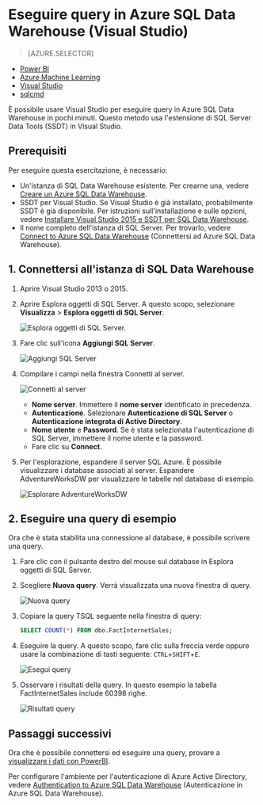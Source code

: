 <properties
   pageTitle="Eseguire query in Azure SQL Data Warehouse (Visual Studio) | Microsoft Azure"
   description="Eseguire query in SQL Data Warehouse con Visual Studio."
   services="sql-data-warehouse"
   documentationCenter="NA"
   authors="sonyam"
   manager="barbkess"
   editor=""/>

<tags
   ms.service="sql-data-warehouse"
   ms.devlang="NA"
   ms.topic="get-started-article"
   ms.tgt_pltfrm="NA"
   ms.workload="data-services"
   ms.date="06/16/2016"
   ms.author="sonyama;barbkess"/>

# Eseguire query in Azure SQL Data Warehouse (Visual Studio)

> [AZURE.SELECTOR]
- [Power BI](sql-data-warehouse-get-started-visualize-with-power-bi.md)
- [Azure Machine Learning](sql-data-warehouse-get-started-analyze-with-azure-machine-learning.md)
- [Visual Studio](sql-data-warehouse-query-visual-studio.md)
- [sqlcmd](sql-data-warehouse-get-started-connect-sqlcmd.md) 

È possibile usare Visual Studio per eseguire query in Azure SQL Data Warehouse in pochi minuti. Questo metodo usa l'estensione di SQL Server Data Tools (SSDT) in Visual Studio.

## Prerequisiti

Per eseguire questa esercitazione, è necessario:

+ Un'istanza di SQL Data Warehouse esistente. Per crearne una, vedere [Creare un Azure SQL Data Warehouse][].
+ SSDT per Visual Studio. Se Visual Studio è già installato, probabilmente SSDT è già disponibile. Per istruzioni sull'installazione e sulle opzioni, vedere [Installare Visual Studio 2015 e SSDT per SQL Data Warehouse][].
+ Il nome completo dell'istanza di SQL Server. Per trovarlo, vedere [Connect to Azure SQL Data Warehouse][] \(Connettersi ad Azure SQL Data Warehouse).

## 1\. Connettersi all'istanza di SQL Data Warehouse

1. Aprire Visual Studio 2013 o 2015.
2. Aprire Esplora oggetti di SQL Server. A questo scopo, selezionare **Visualizza** > **Esplora oggetti di SQL Server**.

    ![Esplora oggetti di SQL Server.][1]

3. Fare clic sull'icona **Aggiungi SQL Server**.

    ![Aggiungi SQL Server][2]

4. Compilare i campi nella finestra Connetti al server.

    ![Connetti al server][3]

    - **Nome server**. Immettere il **nome server** identificato in precedenza.
    - **Autenticazione**. Selezionare **Autenticazione di SQL Server** o **Autenticazione integrata di Active Directory**.
    - **Nome utente** e **Password**. Se è stata selezionata l'autenticazione di SQL Server, immettere il nome utente e la password.
    - Fare clic su **Connect**.

5. Per l'esplorazione, espandere il server SQL Azure. È possibile visualizzare i database associati al server. Espandere AdventureWorksDW per visualizzare le tabelle nel database di esempio.

    ![Esplorare AdventureWorksDW][4]

## 2\. Eseguire una query di esempio

Ora che è stata stabilita una connessione al database, è possibile scrivere una query.

1. Fare clic con il pulsante destro del mouse sul database in Esplora oggetti di SQL Server.

2. Scegliere **Nuova query**. Verrà visualizzata una nuova finestra di query.

    ![Nuova query][5]

3. Copiare la query TSQL seguente nella finestra di query:

    ```sql
    SELECT COUNT(*) FROM dbo.FactInternetSales;
    ```

4. Eseguire la query. A questo scopo, fare clic sulla freccia verde oppure usare la combinazione di tasti seguente: `CTRL`+`SHIFT`+`E`.

    ![Esegui query][6]

5. Osservare i risultati della query. In questo esempio la tabella FactInternetSales include 60398 righe.

    ![Risultati query][7]

## Passaggi successivi

Ora che è possibile connettersi ed eseguire una query, provare a [visualizzare i dati con PowerBI][].

Per configurare l'ambiente per l'autenticazione di Azure Active Directory, vedere [Authentication to Azure SQL Data Warehouse][] \(Autenticazione in Azure SQL Data Warehouse).

<!--Arcticles-->
[Connect to Azure SQL Data Warehouse]: sql-data-warehouse-connect-overview.md
[Creare un Azure SQL Data Warehouse]: sql-data-warehouse-get-started-provision.md
[Installare Visual Studio 2015 e SSDT per SQL Data Warehouse]: sql-data-warehouse-install-visual-studio.md
[Authentication to Azure SQL Data Warehouse]: sql-data-warehouse-authentication.md
[visualizzare i dati con PowerBI]: sql-data-warehouse-get-started-visualize-with-power-bi.md

<!--Other-->
[Azure portal]: https://portal.azure.com

<!--Image references-->

[1]: media/sql-data-warehouse-query-visual-studio/open-ssdt.png
[2]: media/sql-data-warehouse-query-visual-studio/add-server.png
[3]: media/sql-data-warehouse-query-visual-studio/connection-dialog.png
[4]: media/sql-data-warehouse-query-visual-studio/explore-sample.png
[5]: media/sql-data-warehouse-query-visual-studio/new-query2.png
[6]: media/sql-data-warehouse-query-visual-studio/run-query.png
[7]: media/sql-data-warehouse-query-visual-studio/query-results.png

<!---HONumber=AcomDC_0622_2016-->